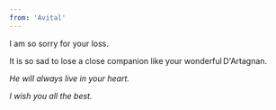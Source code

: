 ```yaml
---
from: 'Avital'
---
```


I am so sorry for your loss. 

It is so sad to lose a close companion like your wonderful D'Artagnan. 

*He will always live in your heart.*

*I wish you all the best.*